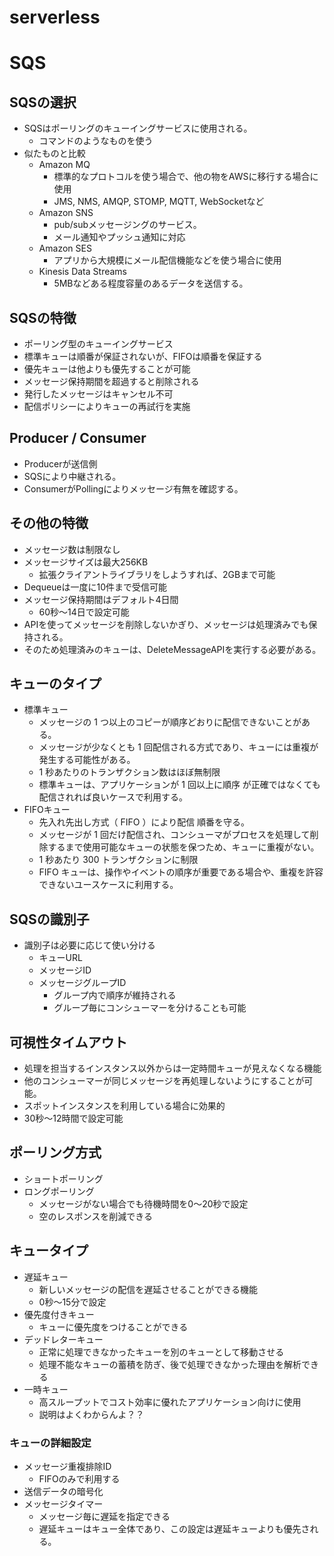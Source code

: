 # serverless

# SQS

## SQSの選択

- SQSはポーリングのキューイングサービスに使用される。
  - コマンドのようなものを使う
- 似たものと比較
  - Amazon MQ
    - 標準的なプロトコルを使う場合で、他の物をAWSに移行する場合に使用
    - JMS, NMS, AMQP, STOMP, MQTT, WebSocketなど
  - Amazon SNS
    - pub/subメッセージングのサービス。
    - メール通知やプッシュ通知に対応
  - Amazon SES
    - アプリから大規模にメール配信機能などを使う場合に使用
  - Kinesis Data Streams
    - 5MBなどある程度容量のあるデータを送信する。

## SQSの特徴

- ポーリング型のキューイングサービス
- 標準キューは順番が保証されないが、FIFOは順番を保証する
- 優先キューは他よりも優先することが可能
- メッセージ保持期間を超過すると削除される
- 発行したメッセージはキャンセル不可
- 配信ポリシーによりキューの再試行を実施

## Producer / Consumer

- Producerが送信側
- SQSにより中継される。
- ConsumerがPollingによりメッセージ有無を確認する。

## その他の特徴

- メッセージ数は制限なし
- メッセージサイズは最大256KB
  - 拡張クライアントライブラリをしようすれば、2GBまで可能
- Dequeueは一度に10件まで受信可能
- メッセージ保持期間はデフォルト4日間
  - 60秒～14日で設定可能
- APIを使ってメッセージを削除しないかぎり、メッセージは処理済みでも保持される。
- そのため処理済みのキューは、DeleteMessageAPIを実行する必要がある。

## キューのタイプ

- 標準キュー
  - メッセージの 1 つ以上のコピーが順序どおりに配信できないことがある。
  - メッセージが少なくとも 1 回配信される方式であり、キューには重複が発生する可能性がある。
  - 1 秒あたりのトランザクション数はほぼ無制限
  - 標準キューは、アプリケーションが 1 回以上に順序 が正確ではなくても配信されれば良いケースで利用する。
- FIFOキュー
  - 先入れ先出し方式（ FIFO ）により配信 順番を守る。
  - メッセージが 1 回だけ配信され、コンシューマがプロセスを処理して削除するまで使用可能なキューの状態を保つため、キューに重複がない。
  - 1 秒あたり 300 トランザクションに制限
  - FIFO キューは、操作やイベントの順序が重要である場合や、重複を許容できないユースケースに利用する。

## SQSの識別子

- 識別子は必要に応じて使い分ける
  - キューURL
  - メッセージID
  - メッセージグループID
    - グループ内で順序が維持される
    - グループ毎にコンシューマーを分けることも可能

## 可視性タイムアウト

- 処理を担当するインスタンス以外からは一定時間キューが見えなくなる機能
- 他のコンシューマーが同じメッセージを再処理しないようにすることが可能。
- スポットインスタンスを利用している場合に効果的
- 30秒～12時間で設定可能

## ポーリング方式

- ショートポーリング
- ロングポーリング
  - メッセージがない場合でも待機時間を0～20秒で設定
  - 空のレスポンスを削減できる

## キュータイプ

- 遅延キュー
  - 新しいメッセージの配信を遅延させることができる機能
  - 0秒～15分で設定
- 優先度付きキュー
  - キューに優先度をつけることができる
- デッドレターキュー
  - 正常に処理できなかったキューを別のキューとして移動させる
  - 処理不能なキューの蓄積を防ぎ、後で処理できなかった理由を解析できる
- 一時キュー
  - 高スループットでコスト効率に優れたアプリケーション向けに使用
  - 説明はよくわからんよ？？

### キューの詳細設定

- メッセージ重複排除ID
  - FIFOのみで利用する
- 送信データの暗号化
- メッセージタイマー
  - メッセージ毎に遅延を指定できる
  - 遅延キューはキュー全体であり、この設定は遅延キューよりも優先される。